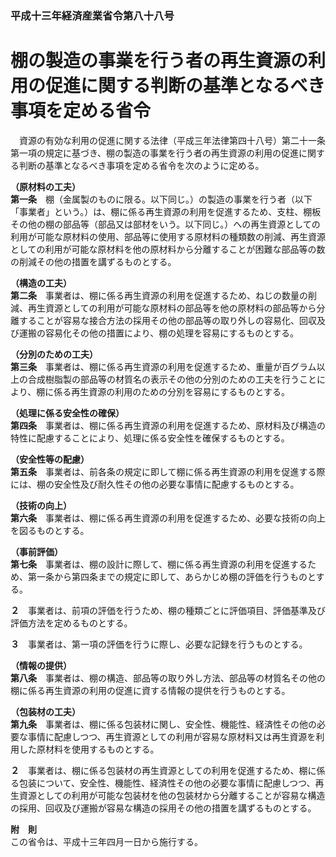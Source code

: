 ### 平成十三年経済産業省令第八十八号  
# 棚の製造の事業を行う者の再生資源の利用の促進に関する判断の基準となるべき事項を定める省令  
　資源の有効な利用の促進に関する法律（平成三年法律第四十八号）第二十一条第一項の規定に基づき、棚の製造の事業を行う者の再生資源の利用の促進に関する判断の基準となるべき事項を定める省令を次のように定める。  
  
**（原材料の工夫）**  
**第一条**　棚（金属製のものに限る。以下同じ。）の製造の事業を行う者（以下「事業者」という。）は、棚に係る再生資源の利用を促進するため、支柱、棚板その他の棚の部品等（部品又は部材をいう。以下同じ。）への再生資源としての利用が可能な原材料の使用、部品等に使用する原材料の種類数の削減、再生資源としての利用が可能な原材料を他の原材料から分離することが困難な部品等の数の削減その他の措置を講ずるものとする。  
  
**（構造の工夫）**  
**第二条**　事業者は、棚に係る再生資源の利用を促進するため、ねじの数量の削減、再生資源としての利用が可能な原材料の部品等を他の原材料の部品等から分離することが容易な接合方法の採用その他の部品等の取り外しの容易化、回収及び運搬の容易化その他の措置により、棚の処理を容易にするものとする。  
  
**（分別のための工夫）**  
**第三条**　事業者は、棚に係る再生資源の利用を促進するため、重量が百グラム以上の合成樹脂製の部品等の材質名の表示その他の分別のための工夫を行うことにより、棚に係る再生資源の利用のための分別を容易にするものとする。  
  
**（処理に係る安全性の確保）**  
**第四条**　事業者は、棚に係る再生資源の利用を促進するため、原材料及び構造の特性に配慮することにより、処理に係る安全性を確保するものとする。  
  
**（安全性等の配慮）**  
**第五条**　事業者は、前各条の規定に即して棚に係る再生資源の利用を促進する際には、棚の安全性及び耐久性その他の必要な事情に配慮するものとする。  
  
**（技術の向上）**  
**第六条**　事業者は、棚に係る再生資源の利用を促進するため、必要な技術の向上を図るものとする。  
  
**（事前評価）**  
**第七条**　事業者は、棚の設計に際して、棚に係る再生資源の利用を促進するため、第一条から第四条までの規定に即して、あらかじめ棚の評価を行うものとする。  
  
**２**　事業者は、前項の評価を行うため、棚の種類ごとに評価項目、評価基準及び評価方法を定めるものとする。  
  
**３**　事業者は、第一項の評価を行うに際し、必要な記録を行うものとする。  
  
**（情報の提供）**  
**第八条**　事業者は、棚の構造、部品等の取り外し方法、部品等の材質名その他の棚に係る再生資源の利用の促進に資する情報の提供を行うものとする。  
  
**（包装材の工夫）**  
**第九条**　事業者は、棚に係る包装材に関し、安全性、機能性、経済性その他の必要な事情に配慮しつつ、再生資源としての利用が容易な原材料又は再生資源を利用した原材料を使用するものとする。  
  
**２**　事業者は、棚に係る包装材の再生資源としての利用を促進するため、棚に係る包装について、安全性、機能性、経済性その他の必要な事情に配慮しつつ、再生資源としての利用が可能な包装材を他の包装材から分離することが容易な構造の採用、回収及び運搬が容易な構造の採用その他の措置を講ずるものとする。  
  
**附　則**  
この省令は、平成十三年四月一日から施行する。  
  
